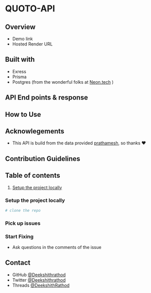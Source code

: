 # QUOTO-API

## Overview

- Demo link
- Hosted Render URL

## Built with

- Exress
- Prisma
- Postgres (from the wonderful folks at [Neon.tech](https://neon.tech) )

## API End points & response

## How to Use

## Acknowlegements

- This API is build from the data provided [prathamesh](https://pprathameshmore.github.io/QuoteGarden), so thanks ❤️

## Contribution Guidelines

## Table of contents

1. [Setup the project locally](#Setup)

### Setup the project locally

```sh
# clone the repo

```

### Pick up issues

### Start Fixing

- Ask questions in the comments of the issue

## Contact

- GitHub [@Deekshithrathod](https://github.com/Deekshithrathod)
- Twitter [@Deekshithrathod](https://twitter.com/Deekshithrathod)
- Threads [@DeekshithRathod](https://www.threads.net/@deekshithrathod)
